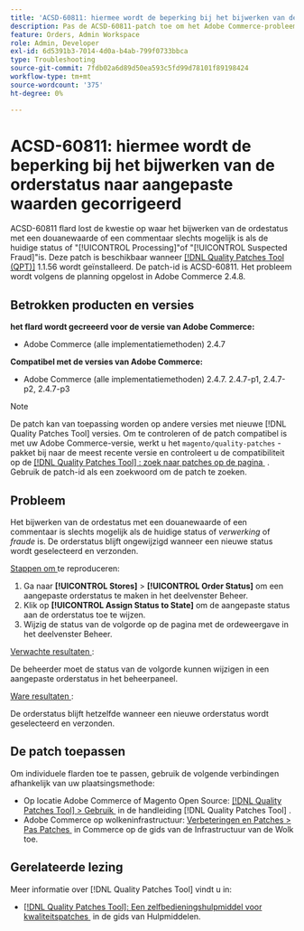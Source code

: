 ```yaml
---
title: 'ACSD-60811: hiermee wordt de beperking bij het bijwerken van de orderstatus naar aangepaste waarden gecorrigeerd'
description: Pas de ACSD-60811-patch toe om het Adobe Commerce-probleem op te lossen, waarbij het bijwerken van de orderstatus met een aangepaste waarde of opmerking alleen mogelijk is als de huidige status 'processing' of 'fraude' is.
feature: Orders, Admin Workspace
role: Admin, Developer
exl-id: 6d5391b3-7014-4d0a-b4ab-799f0733bbca
type: Troubleshooting
source-git-commit: 7fdb02a6d89d50ea593c5fd99d78101f89198424
workflow-type: tm+mt
source-wordcount: '375'
ht-degree: 0%

---
```


# ACSD-60811: hiermee wordt de beperking bij het bijwerken van de orderstatus naar aangepaste waarden gecorrigeerd

ACSD-60811 flard lost de kwestie op waar het bijwerken van de ordestatus met een douanewaarde of een commentaar slechts mogelijk is als de huidige status of &quot;[!UICONTROL Processing]&quot;of &quot;[!UICONTROL Suspected Fraud]&quot;is. Deze patch is beschikbaar wanneer [[!DNL Quality Patches Tool (QPT)]](/help/tools/quality-patches-tool/quality-patches-tool-to-self-serve-quality-patches.md) 1.1.56 wordt geïnstalleerd. De patch-id is ACSD-60811. Het probleem wordt volgens de planning opgelost in Adobe Commerce 2.4.8.

## Betrokken producten en versies

**het flard wordt gecreeerd voor de versie van Adobe Commerce:**

* Adobe Commerce (alle implementatiemethoden) 2.4.7

**Compatibel met de versies van Adobe Commerce:**

* Adobe Commerce (alle implementatiemethoden) 2.4.7. 2.4.7-p1, 2.4.7-p2, 2.4.7-p3

>[!NOTE]
>
>De patch kan van toepassing worden op andere versies met nieuwe [!DNL Quality Patches Tool] versies. Om te controleren of de patch compatibel is met uw Adobe Commerce-versie, werkt u het `magento/quality-patches` -pakket bij naar de meest recente versie en controleert u de compatibiliteit op de [[!DNL Quality Patches Tool] : zoek naar patches op de pagina &#x200B;](https://experienceleague.adobe.com/tools/commerce-quality-patches/index.html?lang=nl-NL) . Gebruik de patch-id als een zoekwoord om de patch te zoeken.

## Probleem

Het bijwerken van de ordestatus met een douanewaarde of een commentaar is slechts mogelijk als de huidige status of *verwerking* of *fraude* is. De orderstatus blijft ongewijzigd wanneer een nieuwe status wordt geselecteerd en verzonden.

<u> Stappen om </u> te reproduceren:

1. Ga naar **[!UICONTROL Stores]** > **[!UICONTROL Order Status]** om een aangepaste orderstatus te maken in het deelvenster Beheer.
1. Klik op **[!UICONTROL Assign Status to State]** om de aangepaste status aan de orderstatus toe te wijzen.
1. Wijzig de status van de volgorde op de pagina met de ordeweergave in het deelvenster Beheer.

<u> Verwachte resultaten </u>:

De beheerder moet de status van de volgorde kunnen wijzigen in een aangepaste orderstatus in het beheerpaneel.

<u> Ware resultaten </u>:

De orderstatus blijft hetzelfde wanneer een nieuwe orderstatus wordt geselecteerd en verzonden.

## De patch toepassen

Om individuele flarden toe te passen, gebruik de volgende verbindingen afhankelijk van uw plaatsingsmethode:

* Op locatie Adobe Commerce of Magento Open Source: [[!DNL Quality Patches Tool] > Gebruik &#x200B;](/help/tools/quality-patches-tool/usage.md) in de handleiding [!DNL Quality Patches Tool] .
* Adobe Commerce op wolkeninfrastructuur: [&#x200B; Verbeteringen en Patches > Pas Patches &#x200B;](https://experienceleague.adobe.com/docs/commerce-cloud-service/user-guide/develop/upgrade/apply-patches.html?lang=nl-NL) in Commerce op de gids van de Infrastructuur van de Wolk toe.

## Gerelateerde lezing

Meer informatie over [!DNL Quality Patches Tool] vindt u in:

* [[!DNL Quality Patches Tool]: Een zelfbedieningshulpmiddel voor kwaliteitspatches &#x200B;](/help/tools/quality-patches-tool/quality-patches-tool-to-self-serve-quality-patches.md) in de gids van Hulpmiddelen.

